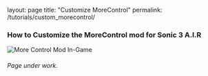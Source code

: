 layout: page
title: "Customize MoreControl"
permalink: /tutorials/custom_morecontrol/

### How to Customize the MoreControl mod for Sonic 3 A.I.R

![More Control Mod In-Game](https://i.imgur.com/JBWFqib.png)

###### Page under work.
